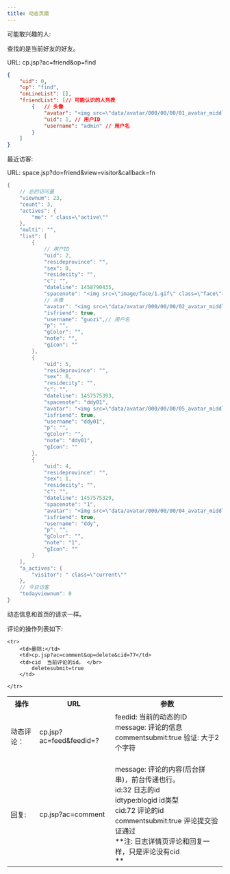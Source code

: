 ```yaml
---
title: 动态页面
---
```


可能敢兴趣的人:

查找的是当前好友的好友。

URL: cp.jsp?ac=friend&op=find
```json
{
    "uid": 0,
    "op": "find",
    "onLineList": [],
    "friendList": [// 可能认识的人列表
        {	// 头像
            "avatar": "<img src=\"data/avatar/000/00/00/01_avatar_middle.jpg\" onerror=\"this.onerror=null;this.src='data/avatar/noavatar_middle.gif'\">",
            "uid": 1, // 用户ID
            "username": "admin" // 用户名
        }
    ]
}
```
最近访客:

URL: space.jsp?do=friend&view=visitor&callback=fn
```java
{
	// 总的访问量
    "viewnum": 23,
    "count": 3,
    "actives": {
        "me": " class=\"active\""
    },
    "multi": "",
    "list": [
        {
	        // 用户ID
            "uid": 2,
            "resideprovince": "",
            "sex": 0,
            "residecity": "",
            "c": "",
            "dateline": 1458790435,
            "spacenote": "<img src=\"image/face/1.gif\" class=\"face\">",
            // 头像
            "avatar": "<img src=\"data/avatar/000/00/00/02_avatar_middle.jpg\" onerror=\"this.onerror=null;this.src='data/avatar/noavatar_middle.gif'\">",
            "isfriend": true,
            "username": "guozi",// 用户名
            "p": "",
            "gColor": "",
            "note": "",
            "gIcon": ""
        },
        {
            "uid": 5,
            "resideprovince": "",
            "sex": 0,
            "residecity": "",
            "c": "",
            "dateline": 1457575393,
            "spacenote": "ddy01",
            "avatar": "<img src=\"data/avatar/000/00/00/05_avatar_middle.jpg\" onerror=\"this.onerror=null;this.src='data/avatar/noavatar_middle.gif'\">",
            "isfriend": true,
            "username": "ddy01",
            "p": "",
            "gColor": "",
            "note": "ddy01",
            "gIcon": ""
        },
        {
            "uid": 4,
            "resideprovince": "",
            "sex": 1,
            "residecity": "",
            "c": "",
            "dateline": 1457575329,
            "spacenote": "1",
            "avatar": "<img src=\"data/avatar/000/00/00/04_avatar_middle.jpg\" onerror=\"this.onerror=null;this.src='data/avatar/noavatar_middle.gif'\">",
            "isfriend": true,
            "username": "ddy",
            "p": "",
            "gColor": "",
            "note": "1",
            "gIcon": ""
        }
    ],
    "a_actives": {
        "visitor": " class=\"current\""
    },
    // 今日访客
    "todayviewnum": 0
}
```
动态信息和首页的请求一样。

评论的操作列表如下:

<table>
	<tr>
		<th>操作</th>
		<th>URL</th>
		<th>参数</th>
	</tr>
	<tr>
		<td>动态评论：</td>
		<td>cp.jsp?ac=feed&feedid=? </td>
		<td> 
		feedid:              当前的动态的ID <br>
		message:             评论的信息     <br>
		commentsubmit:true   验证: 大于2个字符       <br>
		<br> 
		</td>
	</tr>
	<tr>
		<td>回复:</td>
		<td>cp.jsp?ac=comment</td>
		<td> 
		message: 评论的内容(后台拼串)，前台传递也行。    <br> 
		id:32             日志的id                  <br>
		idtype:blogid     id类型                    <br>
		cid:72            评论的id                  <br>
		commentsubmit:true   评论提交验证通过        <br>
		**注: 日志详情页评论和回复一样，只是评论没有cid<br>**
		</td>
	</tr>
	
	<tr>
		<td>删除:</td>
		<td>cp.jsp?ac=comment&op=delete&cid=77</td>
		<td>cid  当前评论的id。 </br>
			deletesubmit=true
		</td>
		
	</tr>

	
</table>


